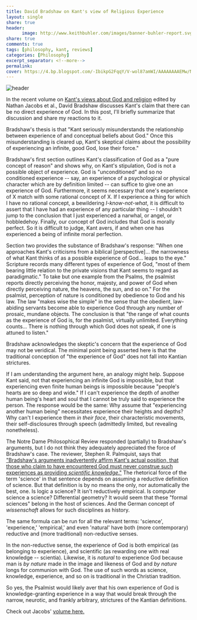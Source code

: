 ```yaml
--- 
title: David Bradshaw on Kant's view of Religious Experience
layout: single
share: true
header:
      image: http://www.keithbuhler.com/images/banner-buhler-report.svg
share: true
comments: true
tags: [philosophy, kant, reviews]
categories: [Philosophy]
excerpt_separator: <!--more-->
permalink: 
cover: https://4.bp.blogspot.com/-IbikpG2FqqY/V-wol87amWI/AAAAAAAAEMw/NEt4vUil19IXKJBkYh-9gBUUzFkL071jACLcB/s1600/stars-1081861_960_720.jpg
---
```


![header](https://4.bp.blogspot.com/-IbikpG2FqqY/V-wol87amWI/AAAAAAAAEMw/NEt4vUil19IXKJBkYh-9gBUUzFkL071jACLcB/s1600/stars-1081861_960_720.jpg)

In the recent volume on [Kant's views about God and religion](https://amzn.to/2FFoAEG) edited by Nathan Jacobs et al., David Bradshaw discusses Kant's claim that there can be no direct experience of God. In this post, I'll briefly summarize that discussion and share my reactions to it. 

Bradshaw's thesis is that "Kant seriously misunderstands the relationship between experience of and conceptual beliefs about God." Once this misunderstanding is cleared up, Kant's skeptical claims about the possibility of experiencing an infinite, good God, lose their force." 

Bradshaw's first section outlines Kant's classification of God as a "pure concept of reason" and shows why, on Kant's stipulation, God is not a possible object of experience. God is "unconditioned" and so no conditioned experience -- say, an experience of a psychological or physical character which are by definition limited -- can suffice to give one an experience of God.  Furthermore, it seems necessary that one's experience of X match  with some rational concept of X. If I experience a thing for which I have no rational concept, a bewildering *I-know-not-what*, it is difficult to assert that I have had an experience of any particular thing -- I shouldn't jump to the conclusion that I just experienced a narwhal, or angel, or hobbledehoy. Finally, our concept of God includes that God is morally perfect. So it is difficult to judge, Kant avers,  if and when one has experienced a being of infinite moral perfection. 

Section two provides the substance of Bradshaw's response: "When one approaches Kant's criticisms from a biblical [perspective]... the narrowness of what Kant thinks of as a possible experience of God... leaps to the eye." Scripture records many different types of experience of God, "most of them bearing little relation to the private visions that Kant seems to regard as paradigmatic." To take but one example from the Psalms, the psalmist reports directly perceiving the honor, majesty, and power of God when directly perceiving nature, the heavens, the sun, and so on." For the psalmist, perception of nature is conditioned by obedience to God and his law. The law "makes wise the simple" in the sense that the obedient, law-abiding servants become able to experience God through any number of prosaic, mundane objects. The conclusion is that "the range of what counts as the experience of God is, for the psalmist, virtually unlimited. Everything counts... There is nothing through which God does not speak, if one is attuned to listen." 

Bradshaw acknowledges the skeptic's concern that the experience of God may not be veridical. The minimal point being asserted here is that the traditional conception of "the experience of God" does not fall into Kantian strictures. 

If I am understanding the argument here, an analogy might help. Suppose Kant said, not that experiencing an infinite God is impossible, but that experiencing even finite human beings is impossible because "people's hearts are so deep and wide." If I can't experience the depth of another human being's heart and soul that I cannot be truly said to experience the person. The response would be the same: Why assume that "experiencing another human being" necessitates experience their heights and depths? Why can't I experience them *in their face*, their characteristic movements, their self-disclosures through speech (admittedly limited, but revealing nonetheless). 

The Notre Dame Philosophical Review responded (partially) to Bradshaw's arguments, but I do not think they adequately appreciated the force of Bradshaw's case. The reviewer, Stephen R. Palmquist, says that ["Bradshaw's arguments inadvertently affirm Kant's actual position, that those who claim to have encountered God must never construe such experiences as providing *scientific knowledge*."](https://ndpr.nd.edu/news/kant-and-the-question-of-theology/) The rhetorical force of the term 'science' in that sentence depends on assuming a reductive definition of science. But that definition is by no means the only, nor automatically the best, one. Is logic a science? It isn't reductively empirical.  Is computer science a science? Differential geometry? It would seem that these "formal sciences" belong in the host of sciences. And the German concept of *wissenschaft* allows for such disciplines as history. 

The same formula can be run for all the relevant terms:  'science', 'experience,' 'empirical,' and even 'natural' have both (more contemporary) reductive and (more traditional) non-reductive senses. 

In the non-reductive sense, the experience of God is both empirical (as belonging to experience), and scientific (as rewarding one with real knowledge -- scientia). Likewise, it is *natural* to experience God because man is *by nature* made in the image and likeness of God and *by nature* longs for communion with God. The use of such words as science, knowledge, experience, and so on is traditional in the Christian tradition. 

So yes, the Psalmist would likely aver that his own experience of God is knowledge-granting experience in a way that would break through the narrow, neurotic, and frankly arbitrary, strictures of the Kantian definitions. 

Check out Jacobs' [volume here.](https://amzn.to/2FFoAEG)



